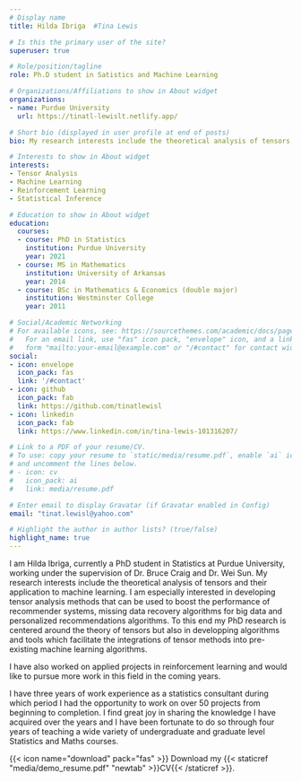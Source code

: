 ```yaml
---
# Display name
title: Hilda Ibriga  #Tina Lewis

# Is this the primary user of the site?
superuser: true

# Role/position/tagline
role: Ph.D student in Satistics and Machine Learning

# Organizations/Affiliations to show in About widget
organizations:
- name: Purdue University
  url: https://tinatl-lewislt.netlify.app/

# Short bio (displayed in user profile at end of posts)
bio: My research interests include the theoretical analysis of tensors and their application to machine learning. I have also worked on applied projects in reinforcement learning over the years and also have 3 years of work experience as a statistics consultant.

# Interests to show in About widget
interests:
- Tensor Analysis
- Machine Learning
- Reinforcement Learning
- Statistical Inference

# Education to show in About widget
education:
  courses:
  - course: PhD in Statistics
    institution: Purdue University
    year: 2021
  - course: MS in Mathematics
    institution: University of Arkansas 
    year: 2014
  - course: BSc in Mathematics & Economics (double major)
    institution: Westminster College 
    year: 2011

# Social/Academic Networking
# For available icons, see: https://sourcethemes.com/academic/docs/page-builder/#icons
#   For an email link, use "fas" icon pack, "envelope" icon, and a link in the
#   form "mailto:your-email@example.com" or "/#contact" for contact widget.
social:
- icon: envelope
  icon_pack: fas
  link: '/#contact'
- icon: github
  icon_pack: fab
  link: https://github.com/tinatlewisl
- icon: linkedin
  icon_pack: fab
  link: https://www.linkedin.com/in/tina-lewis-101316207/

# Link to a PDF of your resume/CV.
# To use: copy your resume to `static/media/resume.pdf`, enable `ai` icons in `params.toml`, 
# and uncomment the lines below.
# - icon: cv
#   icon_pack: ai
#   link: media/resume.pdf

# Enter email to display Gravatar (if Gravatar enabled in Config)
email: "tinat.lewisl@yahoo.com"

# Highlight the author in author lists? (true/false)
highlight_name: true
---
```


I am Hilda Ibriga, currently a PhD student in Statistics at Purdue University, working under the supervision of Dr. Bruce Craig and Dr. Wei Sun. My research interests include the theoretical analysis of tensors and their application to machine learning. I am especially interested in developing tensor analysis methods that can be used to boost the performance of recommender systems, missing data recovery algorithms for big data and personalized recommendations algorithms. To this end my PhD research is centered around the theory of tensors but also in developping algorithms and tools which facilitate the integrations of tensor methods into pre-existing machine learning algorithms. 

I have also worked on applied projects in reinforcement learning and would like to pursue more work in this field in the coming years.

I have three years of work experience as a statistics consultant during which period I had the opportunity to work on over 50 projects from beginning to completion. I find great joy in sharing the knowledge I have acquired over the years and I have been fortunate to do so through four years of teaching a wide variety of undergraduate and graduate level Statistics and Maths courses.



{{< icon name="download" pack="fas" >}} Download my {{< staticref "media/demo_resume.pdf" "newtab" >}}CV{{< /staticref >}}.
